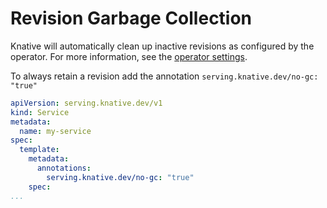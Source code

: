 # Revision Garbage Collection

Knative will automatically clean up inactive revisions as configured by the operator. For more information, see the [operator settings](../admin/serving/revision-gc.md).

To always retain a revision add the annotation `serving.knative.dev/no-gc: "true"`

```yaml
apiVersion: serving.knative.dev/v1
kind: Service
metadata:
  name: my-service
spec:
  template:
    metadata:
      annotations:
        serving.knative.dev/no-gc: "true"
    spec:
...
```
